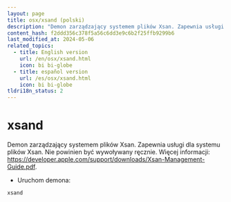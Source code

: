 ```yaml
---
layout: page
title: osx/xsand (polski)
description: "Demon zarządzający systemem plików Xsan. Zapewnia usługi dla systemu plików Xsan."
content_hash: f2ddd356c378f5a56c6dd3e9c6b2f25ffb9299b6
last_modified_at: 2024-05-06
related_topics:
  - title: English version
    url: /en/osx/xsand.html
    icon: bi bi-globe
  - title: español version
    url: /es/osx/xsand.html
    icon: bi bi-globe
tldri18n_status: 2
---
```

# xsand

Demon zarządzający systemem plików Xsan. Zapewnia usługi dla systemu plików Xsan.
Nie powinien być wywoływany ręcznie.
Więcej informacji: <https://developer.apple.com/support/downloads/Xsan-Management-Guide.pdf>.

- Uruchom demona:

`xsand`
